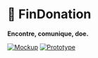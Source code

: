 # 📍 FinDonation

**Encontre, comunique, doe.**

[![Mockup][mockup-shield]][mockup-url]
[![Prototype][prototype-shield]][prototype-url]

[mockup-shield]: https://img.shields.io/static/v1?label=MOCKUP&message=WHIMSICAL&color=7211c2&style=flat
[mockup-url]: https://whimsical.com/YYMxJmtCh9n9mS9iSUi3Fj
[prototype-shield]: https://img.shields.io/static/v1?label=PROTOTYPE&message=FIGMA&color=1994fb&style=flat
[prototype-url]: https://www.figma.com/file/OxPXQzuV7QjLT2mysPUFxX/FinDonation?node-id=1%3A38
